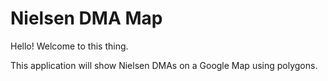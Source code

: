 # Nielsen DMA Map

Hello! Welcome to this thing.

This application will show Nielsen DMAs on a Google Map using polygons.
